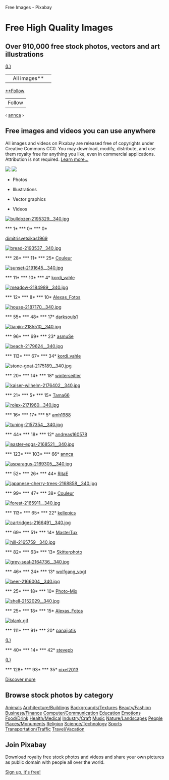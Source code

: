 Free Images - Pixabay

# Free High Quality Images

## Over 910,000 free stock photos, vectors and art illustrations

 [(L)](https://pixabay.com/en/easter-eggs-colorful-easter-2168521/)

|     |     |     |
| --- | --- | --- |
|     | All images** |     |

[**Follow](https://twitter.com/intent/follow?original_referer=https%3A%2F%2Fpixabay.com%2F&ref_src=twsrc%5Etfw&region=follow_link&screen_name=pixabay&tw_p=followbutton)

|     |
| --- |
| Follow |

   ‹  [annca](https://pixabay.com/en/easter-eggs-colorful-easter-2168521/)  ›

## Free images and videos you can use anywhere

All images and videos on Pixabay are released free of copyrights under Creative Commons CC0. You may download, modify, distribute, and use them royalty free for anything you like, even in commercial applications. Attribution is not required. [Learn more...](https://pixabay.com/en/service/faq/)

 [![](:/4907f5f091678467db1b1f059cd35a1f)](https://play.google.com/store/apps/details?id=com.pixabay.pixabayapp)  [![](../_resources/2aa13630061bbf91e5138c2f9a0ffa6d.png)](https://itunes.apple.com/app/id1178021455)

- Photos

- Illustrations

- Vector graphics

- Videos

 [![bulldozer-2195329__340.jpg](../_resources/9b11756558544b28c9e4ae7f1eee5df3.jpg)](https://pixabay.com/en/bulldozer-excavator-heavy-machine-2195329/)

 *** 1*  *** 0*  *** 0*

 [dimitrisvetsikas1969](https://pixabay.com/en/users/dimitrisvetsikas1969-1857980/)

 [![bread-2193537__340.jpg](../_resources/0f3479ed5bfeb5271cd46ac4d96dff6a.jpg)](https://pixabay.com/en/bread-wood-oven-bread-loaf-of-bread-2193537/)

 *** 28*  *** 11*  *** 25*
 [Couleur](https://pixabay.com/en/users/Couleur-1195798/)

 [![sunset-2191645__340.jpg](../_resources/31e768fbf9d266c080c39ac107d7f19b.jpg)](https://pixabay.com/en/sunset-north-sea-sea-abendstimmung-2191645/)

 *** 11*  *** 10*  *** 4*
 [kordi_vahle](https://pixabay.com/en/users/kordi_vahle-4934524/)

 [![meadow-2184989__340.jpg](../_resources/d6b54b058e123884eb7916f6bce70ddf.jpg)](https://pixabay.com/en/meadow-field-green-nature-grass-2184989/)

 *** 12*  *** 8*  *** 10*
 [Alexas_Fotos](https://pixabay.com/en/users/Alexas_Fotos-686414/)

 [![house-2187170__340.jpg](../_resources/ab2a69a220e7828a7745fea73ca6b942.jpg)](https://pixabay.com/en/house-cemetery-haunted-house-2187170/)

 *** 55*  *** 48*  *** 17*
 [darksouls1](https://pixabay.com/en/users/darksouls1-2189876/)

 [![tianjin-2185510__340.jpg](:/7ff6e94d1372239da58c943ae50806cd)](https://pixabay.com/en/tianjin-twilight-city-scenery-2185510/)

 *** 96*  *** 69*  *** 23*
 [asmuSe](https://pixabay.com/en/users/asmuSe-3280612/)

 [![beach-2179624__340.jpg](:/aec9af99c35d69941505b8196ade9cae)](https://pixabay.com/en/beach-north-sea-sea-sunset-water-2179624/)

 *** 113*  *** 67*  *** 34*
 [kordi_vahle](https://pixabay.com/en/users/kordi_vahle-4934524/)

 [![stone-goat-2175189__340.jpg](../_resources/783b7882a81ab6e993023056be70e415.jpg)](https://pixabay.com/en/stone-goat-portrait-alpine-2175189/)

 *** 20*  *** 14*  *** 18*
 [winterseitler](https://pixabay.com/en/users/winterseitler-4614559/)

 [![kaiser-wilhelm-2176402__340.jpg](../_resources/8a45a2a48d85ebd75a91a0b4a48f6644.jpg)](https://pixabay.com/en/kaiser-wilhelm-monument-hagen-2176402/)

 *** 21*  *** 5*  *** 15*
 [Tama66](https://pixabay.com/en/users/Tama66-1032521/)

 [![rolex-2171960__340.jpg](:/5b048e7c4fb2676c5d9195a712fb70c2)](https://pixabay.com/en/rolex-watch-time-luxury-swiss-2171960/)

 *** 16*  *** 17*  *** 5*
 [amh1988](https://pixabay.com/en/users/amh1988-4913601/)

 [![tuning-2157354__340.jpg](../_resources/57108683a624e552a9aa3eb4dbaaadc7.jpg)](https://pixabay.com/en/tuning-engine-block-tuned-motor-2157354/)

 *** 44*  *** 18*  *** 12*
 [andreas160578](https://pixabay.com/en/users/andreas160578-2383079/)

 [![easter-eggs-2168521__340.jpg](../_resources/3ba172d396247091427bbb0a2c5bd89f.jpg)](https://pixabay.com/en/easter-eggs-colorful-easter-2168521/)

 *** 123*  *** 103*  *** 66*
 [annca](https://pixabay.com/en/users/annca-1564471/)

 [![asparagus-2169305__340.jpg](../_resources/0c21f149090dc0e7bd6bc5ea87b422e7.jpg)](https://pixabay.com/en/asparagus-steak-veal-steak-veal-2169305/)

 *** 52*  *** 26*  *** 44*
 [RitaE](https://pixabay.com/en/users/RitaE-19628/)

 [![japanese-cherry-trees-2168858__340.jpg](../_resources/710b993971a04e4baaddcb0d78c509e2.jpg)](https://pixabay.com/en/japanese-cherry-trees-flowers-pink-2168858/)

 *** 99*  *** 47*  *** 38*
 [Couleur](https://pixabay.com/en/users/Couleur-1195798/)

 [![forest-2165911__340.jpg](../_resources/48f44a99d738fdc6988a15bcf940cbfc.jpg)](https://pixabay.com/en/forest-mushrooms-nature-autumn-2165911/)

 *** 113*  *** 65*  *** 22*
 [kellepics](https://pixabay.com/en/users/kellepics-4893063/)

 [![cartridges-2166491__340.jpg](../_resources/69fc168a46a7069fe462aa348665387a.jpg)](https://pixabay.com/en/cartridges-weapon-war-hand-gun-2166491/)

 *** 69*  *** 51*  *** 14*
 [MasterTux](https://pixabay.com/en/users/MasterTux-470906/)

 [![hill-2165759__340.jpg](:/c03a130c992e51177fcdff3516cbb0b9)](https://pixabay.com/en/hill-blue-sky-clouds-sky-blue-2165759/)

 *** 82*  *** 63*  *** 13*
 [Skitterphoto](https://pixabay.com/en/users/Skitterphoto-324082/)

 [![grey-seal-2164736__340.jpg](:/d17e4a6c80e396bd675262242ca4e4b4)](https://pixabay.com/en/grey-seal-halichoerus-grypus-2164736/)

 *** 46*  *** 24*  *** 13*
 [wolfgang_vogt](https://pixabay.com/en/users/wolfgang_vogt-4661554/)

 [![beer-2166004__340.jpg](../_resources/2d53f264bc6cf5ffe16488acc8925b10.jpg)](https://pixabay.com/en/beer-a-pint-vintage-drink-cup-2166004/)

 *** 25*  *** 18*  *** 10*
 [Photo-Mix](https://pixabay.com/en/users/Photo-Mix-1546875/)

 [![shell-2152029__340.jpg](../_resources/73e6ab7495e02c5bf2137f585c36bdf0.jpg)](https://pixabay.com/en/shell-egg-colored-easter-2152029/)

 *** 25*  *** 18*  *** 15*
 [Alexas_Fotos](https://pixabay.com/en/users/Alexas_Fotos-686414/)

 [![blank.gif](../_resources/6a43099d5c8fe991a7aa7ebaca53069d.gif)](https://pixabay.com/en/beautiful-woman-beautiful-woman-2150881/)

 *** 111*  *** 91*  *** 20*
 [panajiotis](https://pixabay.com/en/users/panajiotis-3969866/)

 [(L)](https://pixabay.com/en/irish-whiskey-alcohol-beverage-2152126/)

 *** 40*  *** 14*  *** 42*
 [stevepb](https://pixabay.com/en/users/stevepb-282134/)

 [(L)](https://pixabay.com/en/man-tree-man-wood-bierke-artwork-2160602/)

 *** 128*  *** 93*  *** 35*
 [pixel2013](https://pixabay.com/en/users/pixel2013-2364555/)

 [Discover more](https://pixabay.com/en/editors_choice/)

##   Browse stock photos by category

[Animals](https://pixabay.com/en/photos/?cat=animals)
[Architecture/Buildings](https://pixabay.com/en/photos/?cat=buildings)
[Backgrounds/Textures](https://pixabay.com/en/photos/?cat=backgrounds)
[Beauty/Fashion](https://pixabay.com/en/photos/?cat=fashion)
[Business/Finance](https://pixabay.com/en/photos/?cat=business)
[Computer/Communication](https://pixabay.com/en/photos/?cat=computer)
[Education](https://pixabay.com/en/photos/?cat=education)
[Emotions](https://pixabay.com/en/photos/?cat=feelings)
[Food/Drink](https://pixabay.com/en/photos/?cat=food)
[Health/Medical](https://pixabay.com/en/photos/?cat=health)
[Industry/Craft](https://pixabay.com/en/photos/?cat=industry)
[Music](https://pixabay.com/en/photos/?cat=music)
[Nature/Landscapes](https://pixabay.com/en/photos/?cat=nature)
[People](https://pixabay.com/en/photos/?cat=people)
[Places/Monuments](https://pixabay.com/en/photos/?cat=places)
[Religion](https://pixabay.com/en/photos/?cat=religion)
[Science/Technology](https://pixabay.com/en/photos/?cat=science)
[Sports](https://pixabay.com/en/photos/?cat=sports)
[Transportation/Traffic](https://pixabay.com/en/photos/?cat=transportation)
[Travel/Vacation](https://pixabay.com/en/photos/?cat=travel)

## Join Pixabay

Download royalty free stock photos and videos and share your own pictures as public domain with people all over the world.

 [Sign up, it's free!](https://pixabay.com/en/accounts/register/)